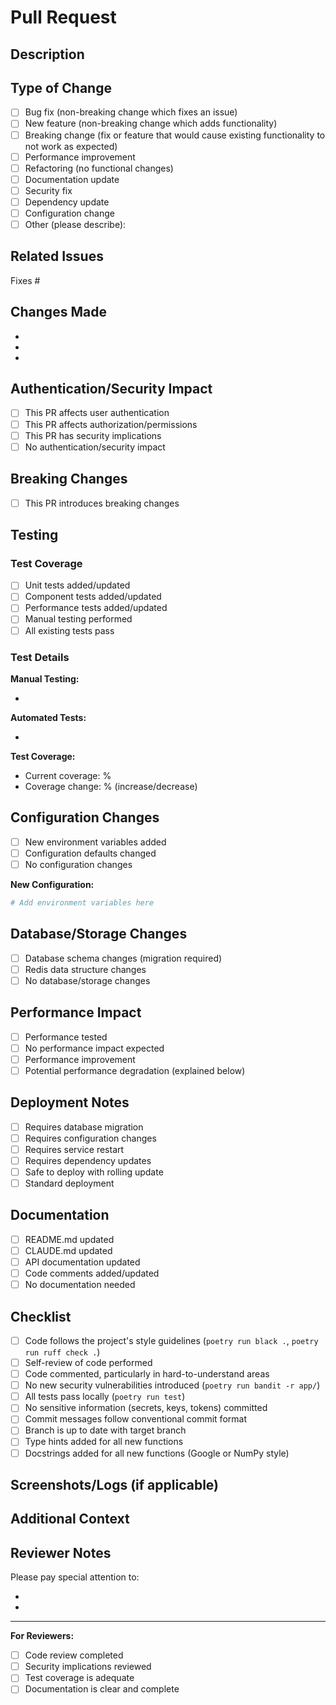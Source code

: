 # Pull Request

## Description

<!-- Provide a clear and concise description of the changes in this PR -->

## Type of Change

<!-- Mark the relevant option with an 'x' -->

- [ ] Bug fix (non-breaking change which fixes an issue)
- [ ] New feature (non-breaking change which adds functionality)
- [ ] Breaking change (fix or feature that would cause existing functionality to not work as expected)
- [ ] Performance improvement
- [ ] Refactoring (no functional changes)
- [ ] Documentation update
- [ ] Security fix
- [ ] Dependency update
- [ ] Configuration change
- [ ] Other (please describe):

## Related Issues

<!-- Link to related issues using keywords: Fixes #123, Resolves #456, Related to #789 -->

Fixes #

## Changes Made

<!-- List the specific changes made in this PR -->

-
-
-

## Authentication/Security Impact

<!-- Does this change affect authentication, authorization, or security? -->

- [ ] This PR affects user authentication
- [ ] This PR affects authorization/permissions
- [ ] This PR has security implications
- [ ] No authentication/security impact

<!-- If checked, please describe the security implications -->

## Breaking Changes

<!-- List any breaking changes and migration steps -->

- [ ] This PR introduces breaking changes

<!-- If checked, describe the breaking changes and how users should migrate -->

## Testing

### Test Coverage

- [ ] Unit tests added/updated
- [ ] Component tests added/updated
- [ ] Performance tests added/updated
- [ ] Manual testing performed
- [ ] All existing tests pass

### Test Details

<!-- Describe the testing you performed -->

**Manual Testing:**

- <!-- Add manual testing details -->

**Automated Tests:**

- <!-- Add automated test details -->

**Test Coverage:**

- Current coverage: %
- Coverage change: % (increase/decrease)

## Configuration Changes

<!-- Are there new environment variables or configuration options? -->

- [ ] New environment variables added
- [ ] Configuration defaults changed
- [ ] No configuration changes

<!-- If checked, list the new/changed configuration -->

**New Configuration:**

```bash
# Add environment variables here
```

## Database/Storage Changes

<!-- Does this affect the database schema or Redis usage? -->

- [ ] Database schema changes (migration required)
- [ ] Redis data structure changes
- [ ] No database/storage changes

<!-- If checked, describe the migration path -->

## Performance Impact

<!-- Has performance been tested? Are there any impacts? -->

- [ ] Performance tested
- [ ] No performance impact expected
- [ ] Performance improvement
- [ ] Potential performance degradation (explained below)

<!-- If there's a performance impact, provide details -->

## Deployment Notes

<!-- Any special deployment considerations? -->

- [ ] Requires database migration
- [ ] Requires configuration changes
- [ ] Requires service restart
- [ ] Requires dependency updates
- [ ] Safe to deploy with rolling update
- [ ] Standard deployment

<!-- Provide deployment instructions if needed -->

## Documentation

<!-- Has documentation been updated? -->

- [ ] README.md updated
- [ ] CLAUDE.md updated
- [ ] API documentation updated
- [ ] Code comments added/updated
- [ ] No documentation needed

## Checklist

<!-- Ensure all items are completed before requesting review -->

- [ ] Code follows the project's style guidelines (`poetry run black .`, `poetry run ruff check .`)
- [ ] Self-review of code performed
- [ ] Code commented, particularly in hard-to-understand areas
- [ ] No new security vulnerabilities introduced (`poetry run bandit -r app/`)
- [ ] All tests pass locally (`poetry run test`)
- [ ] No sensitive information (secrets, keys, tokens) committed
- [ ] Commit messages follow conventional commit format
- [ ] Branch is up to date with target branch
- [ ] Type hints added for all new functions
- [ ] Docstrings added for all new functions (Google or NumPy style)

## Screenshots/Logs (if applicable)

<!-- Add screenshots, logs, or other visual aids -->

## Additional Context

<!-- Add any additional context, concerns, or notes for reviewers -->

## Reviewer Notes

<!-- Specific areas where you'd like reviewer focus -->

Please pay special attention to:

- <!-- Add areas of focus -->
- <!-- Add areas of focus -->

---

**For Reviewers:**

- [ ] Code review completed
- [ ] Security implications reviewed
- [ ] Test coverage is adequate
- [ ] Documentation is clear and complete

